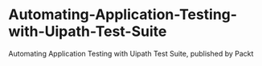 # Automating-Application-Testing-with-Uipath-Test-Suite
Automating Application Testing with Uipath Test Suite, published by Packt
